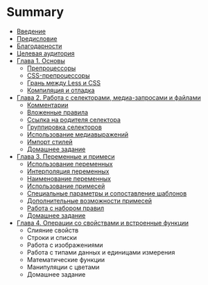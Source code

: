 # Summary

* [Введение](README.md)
* [Предисловие](introduction.md)
* [Благодарности](thanks.md)
* [Целевая аудитория](audience.md)
* [Глава 1. Основы](chapter_1/intro.md)
   * [Препроцессоры](chapter_1/preprocessors.md)
   * [CSS-препроцессоры](chapter_1/css-reprocessors.md)
   * [Грань между Less и CSS](chapter_1/verge-less-css.md)
   * [Компиляция и отладка](chapter_1/compiling-and-debugging.md)
* [Глава 2. Работа с селекторами, медиа-запросами и файлами](chapter_2/intro.md)
   * [Комментарии](chapter_2/comments.md)
   * [Вложенные правила](chapter_2/nested-rules.md)
   * [Ссылка на родителя селектора](chapter_2/parent-selectors.md)
   * [Группировка селекторов](chapter_2/grouping-selectors.md)
   * [Использование медиавыражений](chapter_2/media-queries.md)
   * [Импорт стилей](chapter_2/import_styles.md)
   * [Домашнее задание](chapter_2/homework.md)
* [Глава 3. Переменные и примеси](chapter_3/intro.md)
   * [Использование переменных](chapter_3/using-variables.md)
   * [Интерполяция переменных](chapter_3/variable-interpolation.md)
   * [Наименование переменных](chapter_3/variable-names.md)
   * [Использование примесей](chapter_3/using-mixins.md)
   * [Специальные параметры и сопоставление шаблонов](chapter_3/special-parameters-and-pattern-matching.md)
   * [Дополнительные возможности примесей](chapter_3/additional-features-of-mixins.md)
   * [Работа с набором правил](chapter_3/working-with-rulesets.md)
   * [Домашнее задание](chapter_3/homework.md)
* [Глава 4. Операции со свойствами и встроенные функции](chapter_4/intro.md)
   * Слияние свойств
   * Строки и списки
   * Работа с изображениями
   * Работа с типами данных и единицами измерения
   * Математические функции
   * Манипуляции с цветами
   * Домашнее задание

